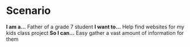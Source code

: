 # Scenario

**I am a…** Father of a grade 7 student
**I want to…** Help find websites for my kids class project
**So I can…** Easy gather a vast amount of information for them